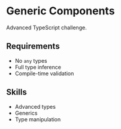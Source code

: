 # Generic Components

Advanced TypeScript challenge.

## Requirements
- No `any` types
- Full type inference
- Compile-time validation

## Skills
- Advanced types
- Generics
- Type manipulation
